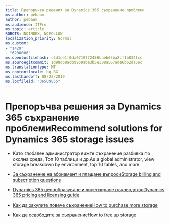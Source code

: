 ```yaml
---
title: Препоръчва решения за Dynamics 365 съхранение проблеми
ms.author: pebaum
author: pebaum
ms.audience: ITPro
ms.topic: article
ROBOTS: NOINDEX, NOFOLLOW
localization_priority: Normal
ms.custom:
- "1429"
- "6200006"
ms.openlocfilehash: c3d1ce1f0da0710772456baeb63ba2cf1b834fcc
ms.sourcegitcommit: 1d98db8acb9959aba3b5e308a567ade6b62da56c
ms.translationtype: MT
ms.contentlocale: bg-BG
ms.lasthandoff: 08/22/2019
ms.locfileid: "36509855"
---
```

# <a name="recommend-solutions-for-dynamics-365-storage-issues"></a><span data-ttu-id="999ac-102">Препоръчва решения за Dynamics 365 съхранение проблеми</span><span class="sxs-lookup"><span data-stu-id="999ac-102">Recommend solutions for Dynamics 365 storage issues</span></span>

* <span data-ttu-id="999ac-103">Като глобален администратор вижте съхранение разбивка по околна среда, Топ 10 таблици и др.</span><span class="sxs-lookup"><span data-stu-id="999ac-103">As a global administrator, view storage breakdown by environment, top 10 tables, and more</span></span>

* [<span data-ttu-id="999ac-104">За съхранение на абонамент и плащане въпроси</span><span class="sxs-lookup"><span data-stu-id="999ac-104">Storage billing and subscription questions</span></span>](https://docs.microsoft.com/dynamics365/customer-engagement/admin/contact-information-microsoft-dynamics-365-online-billing-support)

* [<span data-ttu-id="999ac-105">Dynamics 365 ценообразуване и лицензиране ръководство</span><span class="sxs-lookup"><span data-stu-id="999ac-105">Dynamics 365 pricing and licensing guide</span></span>](https://dynamics.microsoft.com/pricing/)

* [<span data-ttu-id="999ac-106">Как да закупите повече съхранение</span><span class="sxs-lookup"><span data-stu-id="999ac-106">How to purchase more storage</span></span>](https://docs.microsoft.com/dynamics365/customer-engagement/admin/manage-storage#add-storage-to-dynamics-365-online)

* [<span data-ttu-id="999ac-107">Как да освободите за съхранение</span><span class="sxs-lookup"><span data-stu-id="999ac-107">How to free up storage</span></span>](https://docs.microsoft.com/dynamics365/customer-engagement/admin/free-storage-space)
